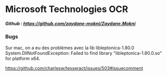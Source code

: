 # Microsoft Technologies OCR
##### Github : https://github.com/zaydane-mokni/Zaydane.Mokni

### Bugs
Sur mac, on a eu des problèmes avec la lib libleptonica-1.80.0
System.DllNotFoundException: Failed to find library "libleptonica-1.80.0.so" for platform x64.

https://github.com/charlesw/tesseract/issues/503#issuecomment
